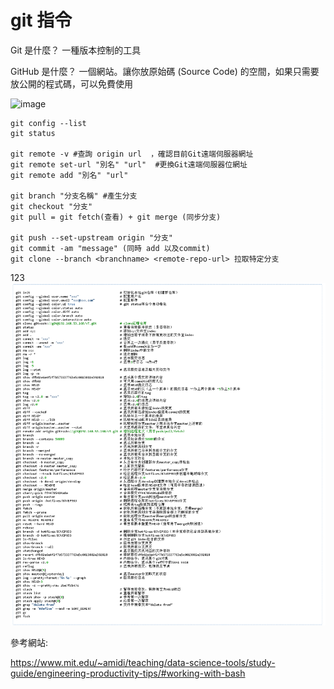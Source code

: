 # git 指令

Git 是什麼？
一種版本控制的工具

GitHub 是什麼？
一個網站。讓你放原始碼 (Source Code) 的空間，如果只需要放公開的程式碼，可以免費使用


![image](https://user-images.githubusercontent.com/101848874/160342775-316e1e98-d4fd-4281-bf48-f297feb7d8fb.png)


```
git config --list
git status 

git remote -v #查詢 origin url  ，確認目前Git遠端伺服器網址
git remote set-url "別名" "url"  #更換Git遠端伺服器位網址
git remote add "別名" "url"

git branch "分支名稱" #產生分支
git checkout "分支"
git pull = git fetch(查看) + git merge (同步分支)

git push --set-upstream origin "分支"
git commit -am "message" (同時 add 以及commit)
git clone --branch <branchname> <remote-repo-url> 拉取特定分支
```
123
![/git_command_list.png](/Git/git_command_list.png)

參考網站:

https://www.mit.edu/~amidi/teaching/data-science-tools/study-guide/engineering-productivity-tips/#working-with-bash
